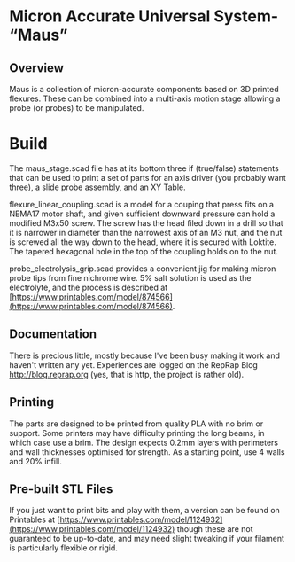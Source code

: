 # **M**icron **A**ccurate **U**niversal **S**ystem- “Maus”

## Overview
Maus is a collection of micron-accurate components based on 3D printed flexures. These can be combined into a multi-axis motion stage allowing a probe (or probes) to be manipulated.

# Build
The maus_stage.scad file has at its bottom three if (true/false) statements that can be used to print a set of parts for an axis driver (you probably want three), a slide probe assembly, and an XY Table.

flexure_linear_coupling.scad is a model for a couping that press fits on a NEMA17 motor shaft, and given sufficient downward pressure can hold a modified M3x50 screw. The screw has the head filed down in a drill so that it is narrower in diameter than the narrowest axis of an M3 nut, and the nut is screwed all the way down to the head, where it is secured with Loktite. The tapered hexagonal hole in the top of the coupling holds on to the nut.

probe_electrolysis_grip.scad provides a convenient jig for making micron probe tips from fine nichrome wire. 5% salt solution is used as the electrolyte, and the process is described at [https://www.printables.com/model/874566](https://www.printables.com/model/874566).

## Documentation
There is precious little, mostly because I've been busy making it work and haven't written any yet. Experiences are logged on the RepRap Blog http://blog.reprap.org (yes, that is http, the project is rather old).

## Printing
The parts are designed to be printed from quality PLA with no brim or support. Some printers may have difficulty printing the long beams, in which case use a brim. The design expects 0.2mm layers with perimeters and wall thicknesses optimised for strength. As a starting point, use 4 walls and 20% infill.

## Pre-built STL Files
If you just want to print bits and play with them, a version can be found on Printables at [https://www.printables.com/model/1124932](https://www.printables.com/model/1124932) though these are not guaranteed to be up-to-date, and may need slight tweaking if your filament is particularly flexible or rigid.
